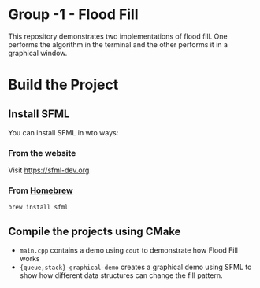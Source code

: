 # Group -1 - Flood Fill

This repository demonstrates two implementations of flood fill. One performs the algorithm in the terminal and the other performs it in a graphical window.

# Build the Project
## Install SFML
You can install SFML in wto ways:
### From the website
Visit https://sfml-dev.org

### From [Homebrew](https://brew.sh)
```bash
brew install sfml
```

## Compile the projects using CMake
- `main.cpp` contains a demo using `cout` to demonstrate how Flood Fill works
- `{queue,stack}-graphical-demo` creates a graphical demo using SFML to show how different data structures can change the fill pattern.